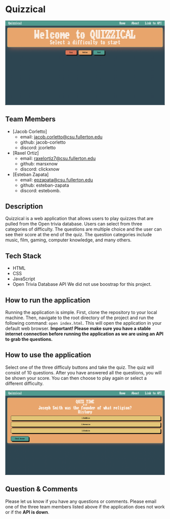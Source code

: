 # Quizzical

![Demo img1](screenshots/06effa6d32c1a44a41881f0bf425efa9.png)

## Team Members

- [Jacob Corletto]
  - email: jacob.corletto@csu.fullerton.edu
  - github: jacob-corletto
  - discord: jcorletto
- [Raxel Ortiz]
  - email: raxelortiz7@csu.fullerton.edu
  - github: marsxnow
  - discord: clickxnow
- [Esteban Zapata]
  - email: epzapata@csu.fullerton.edu
  - github: esteban-zapata
  - discord: estebomb.

## Description

Quizzical is a web application that allows users to play quizzes that are pulled
from the Open trivia database. Users can select from three categories of difficulty. The questions are multiple choice and the user can see their score at the end of the quiz. The question categories include music, film, gaming, computer knowledge, and many others.

## Tech Stack

- HTML
- CSS
- JavaScript
- Open Trivia Database API
  We did not use boostrap for this project.

## How to run the application

Running the application is simple. First, clone the repository to your local machine. Then, navigate to the root directory of the project and run the following command: `open index.html`. This will open the application in your default web browser. **Important! Please make sure you have a stable internet connection before running the application as we are using an API to grab the questions.**

## How to use the application

Select one of the three difficuly buttons and take the quiz. The quiz will consist of 10 questions. After you have answered all the questions, you will be shown your score. You can then choose to play again or select a different difficulty.

![Demo img2](screenshots/7996536f9e455dcb416cae38d14787c5.png)

## Question & Comments

Please let us know if you have any questions or comments. Please email one of the three team members listed above if the application does not work or if the **API is down**.
